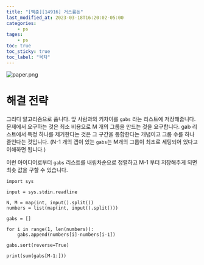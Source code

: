 ```yaml
---
title: "[백준][14916] 거스름돈"
last_modified_at: 2023-03-18T16:20:02-05:00
categories:
    - ps
tages:
    - ps
toc: true
toc_sticky: true
toc_label: "목차"
---
```


![paper.png](../../../image/ps.png)

# 해결 전략

그리디 알고리즘으로 풉니다. 앞 사람과의 키차이를 `gabs`
라는 리스트에 저장해줍니다. 문제에서 요구하는 것은 최소 비용으로 M 개의 그룹을 만드는 것을 요구합니다. gab 리스트에서 특정 하나를 제거한다는 것은 그 구간을 통합한다는 개념이고 그룹 수를 하나 줄인다는 것입니다. (N-1 개의 갭이 있는 `gabs`는 M개의 그룹이 최초로 세팅되어 있다고 이해하면 됩니다.) 

이런 아이디어로부터 `gabs` 리스트를 내림차순으로 정렬하고  M-1 부터 저장해주게 되면 최솟 값을 구할 수 있습니다.


```
import sys

input = sys.stdin.readline

N, M = map(int, input().split())
numbers = list(map(int, input().split()))

gabs = []

for i in range(1, len(numbers)):
    gabs.append(numbers[i]-numbers[i-1])

gabs.sort(reverse=True)

print(sum(gabs[M-1:]))
```